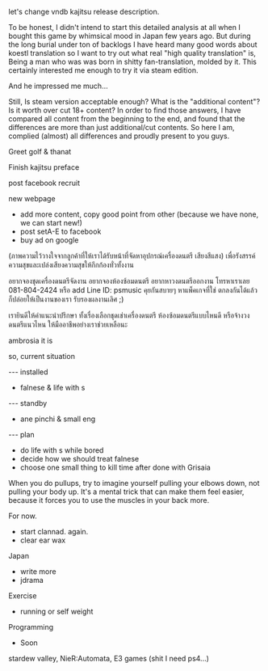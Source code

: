 let's change vndb kajitsu release description.

To be honest, I didn't intend to start this detailed analysis at all when I bought this game
by whimsical mood in Japan few years ago. But during the long burial under ton of backlogs 
I have heard many good words about koestl translation so I want to try out what real
"high quality translation" is, Being a man who was was born in shitty fan-translation,
molded by it. This certainly interested me enough to try it via steam edition.

And he impressed me much...

Still, Is steam version acceptable enough? What is the "additional content"? 
Is it worth over cut 18+ content? 
In order to find those answers, I have compared all content from the beginning to the end,
and found that the differences are more than just additional/cut contents.
So here I am, complied (almost) all differences and proudly present to you guys.

Greet golf & thanat

Finish kajitsu preface
 
 post facebook recruit

new webpage
- add more content, copy good point from other (because we have none, we can start new!)
- post setA-E to facebook
- buy ad on google

 (ภาพความไว้วางใจจากลูกค้าที่ให้เราได้รับหน้าที่จัดหาอุปกรณ์เครื่องดนตรี เสียงสีแสง) เพื่อรังสรรค์ความสุขและเปล่งเสียงความสุขให้กึกก้องทั่วทั้งงาน
 
 อยากจองชุดเครื่องดนตรีจัดงาน อยากจองห้องซ้อมดนตรี อยากหาวงดนตรีออกงาน โทรหาเราเลย 081-804-2424 หรือ add Line ID: psmusic คุยกันสบายๆ หาแพ็คเกจที่ใช่ ตกลงกันได้แล้ว ก็ปล่อยให้เป็นงานของเรา รับรองผลงานเลิศ ;) 

เรายินดีให้คำแนะนำปรึกษา ทั้งเรื่องเลือกชุดเช่าเครื่องดนตรี ห้องซ้อมดนตรีแบบไหนดี หรือจ้างวงดนตรีแนวไหน ให้มืออาชีพอย่างเราช่วยเหลือนะ

ambrosia it is

so, current situation

--- installed
- falnese & life with s

--- standby
- ane pinchi & small eng

--- plan
- do life with s while bored
- decide how we should treat falnese
- choose one small thing to kill time after done with Grisaia

When you do pullups, try to imagine yourself pulling your elbows down, not pulling your body up. It's a mental trick that can make them feel easier, because it forces you to use the muscles in your back more.

For now.
- start clannad. again.
- clear ear wax

Japan
- write more
- jdrama

Exercise
- running or self weight

Programming
- Soon

stardew valley, 
NieR:Automata,
E3 games (shit I need ps4...)



